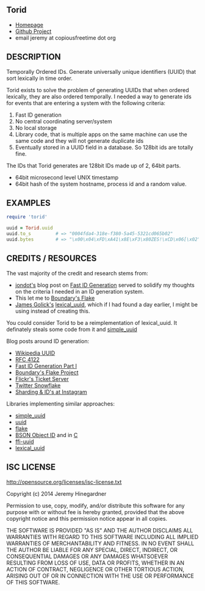 ## Torid

* [Homepage](https://github.com/copiousfreetime/torid/)
* [Github Project](https://github.com/copiousfreetime/torid)
* email jeremy at copiousfreetime dot org

## DESCRIPTION

Temporally Ordered IDs. Generate universally unique identifiers (UUID)
that sort lexically in time order.

Torid exists to solve the problem of generating UUIDs that when ordered
lexically, they are also ordered temporally. I needed a way to generate ids for
events that are entering a system with the following criteria:

1. Fast ID generation
2. No central coordinating server/system
3. No local storage
4. Library code, that is multiple apps on the same machine can use the same code
   and they will not generate duplicate ids
5. Eventually stored in a UUID field in a database. So 128bit ids are totally
   fine.

The IDs that Torid generates are 128bit IDs made up of 2, 64bit parts.

* 64bit microsecond level UNIX timestamp
* 64bit hash of the system hostname, process id and a random value.

## EXAMPLES

```ruby
require 'torid'

uuid = Torid.uuid
uuid.to_s         # => "0004fda4-318e-f380-5a45-5321cd065b02"
uuid.bytes        # => "\x00\x04\xFD\xA41\x8E\xF3\x80ZES!\xCD\x06[\x02"
```

## CREDITS / RESOURCES

The vast majority of the credit and research stems from:

* [jondot's](https://github.com/jondot) blog post on [Fast ID Generation](http://blog.paracode.com/2012/04/16/fast-id-generation-part-1/) served to solidify my thoughts on the criteria I needed in an ID generation system. 
* This let me to [Boundary's Flake](http://boundary.com/blog/2012/01/12/flake-a-decentralized-k-ordered-unique-id-generator-in-erlang/)
* [James Golick's](https://github.com/jamesgolick) [lexical_uuid](https://github.com/jamesgolick/lexical_uuid), which if I had found a day earlier, I might be using instead of creating this.

You could consider Torid to be a reimplementation of lexical_uuid. It definately steals some code from it and [simple_uuid](https://github.com/cassandra-rb/simple_uuid)

Blog posts around ID generation:

* [Wikipedia UUID](http://en.wikipedia.org/wiki/Universally_unique_identifier)
* [RFC 4122](http://tools.ietf.org/html/rfc4122)
* [Fast ID Generation Part I](http://blog.paracode.com/2012/04/16/fast-id-generation-part-1/)
* [Boundary's Flake Project](http://boundary.com/blog/2012/01/12/flake-a-decentralized-k-ordered-unique-id-generator-in-erlang/)
* [Flickr's Ticket Server](http://code.flickr.net/2010/02/08/ticket-servers-distributed-unique-primary-keys-on-the-cheap/)
* [Twitter Snowflake](https://blog.twitter.com/2010/announcing-snowflake)
* [Sharding & ID's at Instagram](http://instagram-engineering.tumblr.com/post/10853187575/sharding-ids-at-instagram)

Libraries implementing similar approaches:

* [simple_uuid](https://github.com/cassandra-rb/simple_uuid)
* [uuid](https://github.com/assaf/uuid)
* [flake](http://github.com/boundary/flake)
* [BSON Object ID](https://github.com/mongodb/bson-ruby/blob/master/lib/bson/object_id.rb) and in [C](https://github.com/mongodb/bson-ruby/blob/master/ext/bson/native.c)
* [ffi-uuid](https://github.com/mmullis/ffi-uuid)
* [lexical_uuid](https://github.com/jamesgolick/lexical_uuid)

## ISC LICENSE

http://opensource.org/licenses/isc-license.txt

Copyright (c) 2014 Jeremy Hinegardner

Permission to use, copy, modify, and/or distribute this software for any
purpose with or without fee is hereby granted, provided that the above
copyright notice
and this permission notice appear in all copies.

THE SOFTWARE IS PROVIDED "AS IS" AND THE AUTHOR DISCLAIMS ALL WARRANTIES
WITH REGARD TO THIS SOFTWARE INCLUDING ALL IMPLIED WARRANTIES OF
MERCHANTABILITY AND FITNESS. IN NO EVENT SHALL THE AUTHOR BE LIABLE FOR
ANY SPECIAL, DIRECT, INDIRECT, OR CONSEQUENTIAL DAMAGES OR ANY DAMAGES
WHATSOEVER RESULTING FROM LOSS OF USE, DATA OR PROFITS, WHETHER IN AN
ACTION OF CONTRACT, NEGLIGENCE OR OTHER TORTIOUS ACTION, ARISING OUT OF
OR IN CONNECTION WITH THE USE OR PERFORMANCE OF THIS SOFTWARE.

